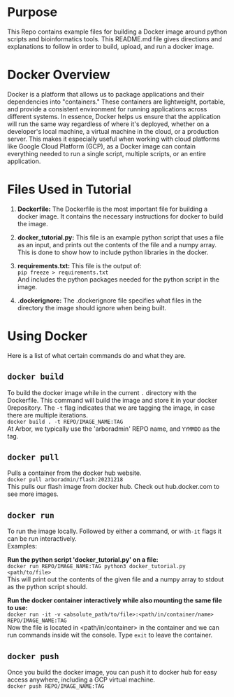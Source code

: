 # Purpose
This Repo contains example files for building a Docker image around python 
scripts and bioinformatics tools. This README.md file gives directions and 
explanations to follow in order to build, upload, and run a docker image.

# Docker Overview
Docker is a platform that allows us to package applications and their 
dependencies into "containers." These containers are lightweight, portable, and
provide a consistent environment for running applications across different 
systems. In essence, Docker helps us ensure that the application will run the
same way regardless of where it's deployed, whether on a developer's local 
machine, a virtual machine in the cloud, or a production server. This makes 
it especially useful when working with cloud platforms like Google Cloud 
Platform (GCP), as a Docker image can contain everything needed to run a single
script, multiple scripts, or an entire application.

# Files Used in Tutorial
1. **Dockerfile:** The Dockerfile is the most important file for building a 
docker image. It contains the necessary instructions for docker to build
the image.

2. **docker_tutorial.py:** This file is an example python script that uses 
a file as an input, and prints out the contents of the file and a numpy 
array. This is done to show how to include python libraries in the docker.

3. **requirements.txt:** This file is the output of:  
```pip freeze > requirements.txt```  
And includes the python packages needed for the python script in the image.

4. **.dockerignore:** The .dockerignore file specifies what files in the 
directory the image should ignore when being built.

# Using Docker
Here is a list of what certain commands do and what they are.

## `docker build` 
To build the docker image while in the current `.` directory 
with the Dockerfile. This command will build the image and store it in your 
docker 0repository. The `-t` flag indicates that we are tagging the image, in 
case there are multiple iterations.  
`docker build . -t REPO/IMAGE_NAME:TAG`  
At Arbor, we typically use the 'arboradmin' REPO name, and `YYMMDD` as the 
tag.


## `docker pull`
Pulls a container from the docker hub website.  
`docker pull arboradmin/flash:20231218`  
This pulls our flash image from docker hub. Check out hub.docker.com to see 
more images.


## `docker run`
To run the image locally. Followed by either a command, or with`-it` flags it
can be run interactively.  
Examples:  

**Run the python script 'docker_tutorial.py' on a file:**  
`docker run REPO/IMAGE_NAME:TAG python3 docker_tutorial.py <path/to/file>`  
This will print out the contents of the given file and a numpy array to stdout 
as the python script should.

**Run the docker container interactively while also mounting the same file to 
use:**  
`docker run -it -v <absolute_path/to/file>:<path/in/container/name> 
REPO/IMAGE_NAME:TAG`  
Now the file is located in <path/in/container> in the container and we can run 
commands inside wit the console. Type `exit` to leave the container.


## `docker push`
Once you build the docker image, you can push it to docker hub for easy access
anywhere, including a GCP virtual machine.  
`docker push REPO/IMAGE_NAME:TAG`
